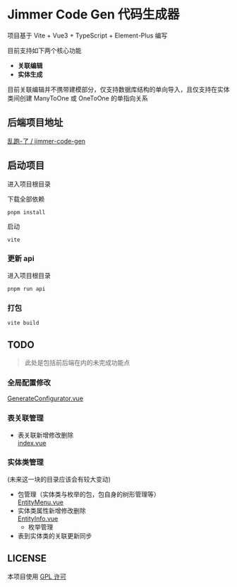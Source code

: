 # Jimmer Code Gen 代码生成器

项目基于 Vite + Vue3 + TypeScript + Element-Plus 编写

目前支持如下两个核心功能

- **关联编辑**
- **实体生成**

目前关联编辑并不携带建模部分，仅支持数据库结构的单向导入，且仅支持在实体类间创建 ManyToOne 或 OneToOne 的单指向关系


## 后端项目地址

[乱跑-了 / jimmer-code-gen](https://gitee.com/run-around---whats-wrong/jimmer-code-gen.git)

## 启动项目

进入项目根目录

下载全部依赖
```
pnpm install
```

启动
```
vite
```

### 更新 api

进入项目根目录

```
pnpm run api
```

### 打包

```
vite build
```

## TODO

> 此处是包括前后端在内的未完成功能点

### 全局配置修改  
[GenerateConfigurator.vue](src%2Fcomponents%2Fglobal%2FGenerateConfigurator.vue)

### 表关联管理
- 表关联新增修改删除  
  [index.vue](src%2Fcomponents%2Fdialog%2FTableDialog%2Findex.vue)

### 实体类管理
(未来这一块的目录应该会有较大变动)

- 包管理（实体类与枚举的包，包自身的树形管理等）  
[EntityMenu.vue](src%2Fcomponents%2FEntityGenerator%2Fmenu%2FEntityMenu.vue)
- 实体类属性新增修改删除   
[EntityInfo.vue](src%2Fcomponents%2FEntityGenerator%2Fentity%2FEntityInfo.vue)  
  - 枚举管理
- 表到实体类的关联更新同步

## LICENSE

本项目使用 [GPL 许可](LICENSE)